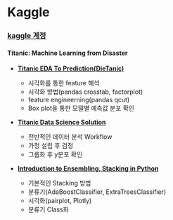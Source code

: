 # Kaggle

### [kaggle 계정](https://www.kaggle.com/sunnight9507)

#### Titanic: Machine Learning from Disaster
- **[Titanic EDA To Prediction(DieTanic)](https://github.com/sunnight9507/Kaggle/blob/master/Titanic/Titanic%20EDA%20To%20Prediction(DieTanic).ipynb)**
  - 시각화를 통한 feature 해석
  - 시각화 방법(pandas crosstab, factorplot)
  - feature engineerning(pandas qcut)
  - Box plot을 통한 모델별 예측값 분포 확인

- **[Titanic Data Science Solution](https://github.com/sunnight9507/Kaggle/blob/master/Titanic/Titanic%20Data%20Science%20Solution.ipynb)**
  - 전반적인 데이터 분석 Workflow
  - 가정 설립 후 검정
  - 그룹화 후 y분포 확인
  
- **[Introduction to Ensembling, Stacking in Python](https://github.com/sunnight9507/Kaggle/blob/master/Titanic/Introduction%20to%20Ensembling%2C%20Stacking%20in%20Python.ipynb)**
  - 기본적인 Stacking 방법
  - 분류기(AdaBoostClassifier, ExtraTreesClassifier)
  - 시각화(pairplot, Plotly)
  - 분류기 Class화
